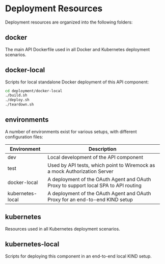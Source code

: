 # Deployment Resources

Deployment resources are organized into the following folders:

## docker

The main API Dockerfile used in all Docker and Kubernetes deployment scenarios.

## docker-local

Scripts for local standalone Docker deployment of this API component:

```bash
cd deployment/docker-local
./build.sh
./deploy.sh
./teardown.sh
```

## environments

A number of environments exist for various setups, with different configuration files:

| Environment | Description |
| ----------- | ----------- |
| dev | Local development of the API component |
| test | Used by API tests, which point to Wiremock as a mock Authorization Server |
| docker-local | A deployment of the OAuth Agent and OAuth Proxy to support local SPA to API routing |
| kubernetes-local | A deployment of the OAuth Agent and OAuth Proxy for an end-to-end KIND setup |

## kubernetes

Resources used in all Kubernetes deployment scenarios.

## kubernetes-local

Scripts for deploying this component in an end-to-end local KIND setup.
